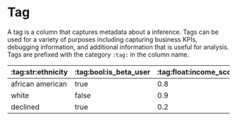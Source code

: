 # Tag

A tag is a column that captures metadata about a inference. Tags can be used for a variety of purposes including capturing business KPIs, debugging information, and additional information that is useful for analysis. Tags are prefixed with the category `:tag:` in the column name.

<table>
 <thead>
    <tr>
     <th>:tag:str:ethnicity</th>
     <th>:tag:bool:is_beta_user</th>
     <th>:tag:float:income_score</th>
    </tr>
 </thead>
 <tbody>
 <tr>
    <td>african american</td>
    <td>true</td>
    <td>0.8</td>
 </tr>
<tr>
    <td>white</td>
    <td>false</td>
    <td>0.9</td>
 </tr>
 <tr>
    <td>declined</td>
    <td>true</td>
    <td>0.2</td>
 </tr>
 </tbody>
</table>

